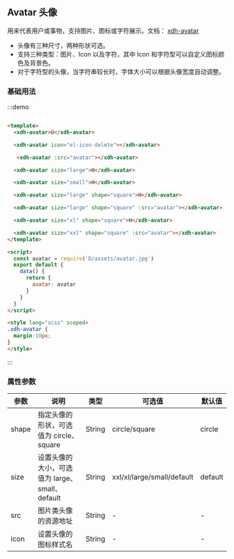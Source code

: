 
## Avatar 头像

用来代表用户或事物，支持图片、图标或字符展示。文档： [xdh-avatar](#/src/widgets%2Fmodule-widgets_xdh-avatar.html)

- 头像有三种尺寸，两种形状可选。
- 支持三种类型：图片、Icon 以及字符，其中 Icon 和字符型可以自定义图标颜色及背景色。
- 对于字符型的头像，当字符串较长时，字体大小可以根据头像宽度自动调整。

### 基础用法

:::demo
```html

<template>
  <xdh-avatar>U</xdh-avatar>

  <xdh-avatar icon="el-icon-delete"></xdh-avatar>

   <xdh-avatar :src="avatar"></xdh-avatar>

  <xdh-avatar size="large">H</xdh-avatar>

  <xdh-avatar size="small">H</xdh-avatar>

  <xdh-avatar size="large" shape="square">H</xdh-avatar>

  <xdh-avatar size="large" shape="square" :src="avatar"></xdh-avatar>

  <xdh-avatar size="xl" shape="square">H</xdh-avatar>

  <xdh-avatar size="xxl" shape="square" :src="avatar"></xdh-avatar>
</template>

<script>
  const avatar = require('D/assets/avatar.jpg')
  export default {
    data() {
      return {
        avatar: avatar
      }
    }
  }
</script>

<style lang="scss" scoped>
.xdh-avatar {
  margin:10px;
}
</style>
```
:::

### 属性参数

| 参数 | 说明 | 类型 | 可选值 | 默认值 |
|----|----|----|----|----|
| shape | 指定头像的形状，可选值为 circle、square | String | circle/square  | circle |
| size | 设置头像的大小，可选值为 large、small、default | String | xxl/xl/large/small/default | default |
| src | 图片类头像的资源地址 | String | - | -|
| icon | 设置头像的图标样式名 | String | - | - |

